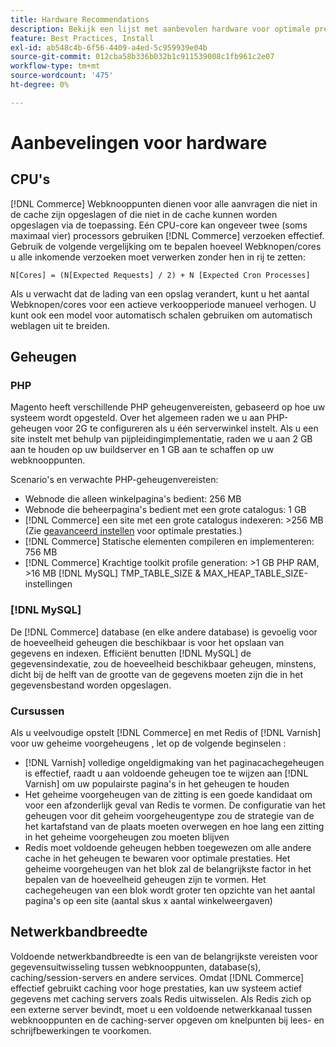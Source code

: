 ```yaml
---
title: Hardware Recommendations
description: Bekijk een lijst met aanbevolen hardware voor optimale prestaties van Adobe Commerce- en Magento Open Source-implementaties.
feature: Best Practices, Install
exl-id: ab548c4b-6f56-4409-a4ed-5c959939e04b
source-git-commit: 012cba58b336b032b1c911539008c1fb961c2e07
workflow-type: tm+mt
source-wordcount: '475'
ht-degree: 0%

---
```


# Aanbevelingen voor hardware

## CPU&#39;s

[!DNL Commerce] Webknooppunten dienen voor alle aanvragen die niet in de cache zijn opgeslagen of die niet in de cache kunnen worden opgeslagen via de toepassing. Eén CPU-core kan ongeveer twee (soms maximaal vier) processors gebruiken [!DNL Commerce] verzoeken effectief. Gebruik de volgende vergelijking om te bepalen hoeveel Webknopen/cores u alle inkomende verzoeken moet verwerken zonder hen in rij te zetten:

```
N[Cores] = (N[Expected Requests] / 2) + N [Expected Cron Processes]
```

Als u verwacht dat de lading van een opslag verandert, kunt u het aantal Webknopen/cores voor een actieve verkoopperiode manueel verhogen. U kunt ook een model voor automatisch schalen gebruiken om automatisch weblagen uit te breiden.

## Geheugen

### PHP

Magento heeft verschillende PHP geheugenvereisten, gebaseerd op hoe uw systeem wordt opgesteld.  Over het algemeen raden we u aan PHP-geheugen voor 2G te configureren als u één serverwinkel instelt.  Als u een site instelt met behulp van pijpleidingimplementatie, raden we u aan 2 GB aan te houden op uw buildserver en 1 GB aan te schaffen op uw webknooppunten.

Scenario&#39;s en verwachte PHP-geheugenvereisten:

* Webnode die alleen winkelpagina&#39;s bedient: 256 MB
* Webnode die beheerpagina&#39;s bedient met een grote catalogus: 1 GB
* [!DNL Commerce] een site met een grote catalogus indexeren: >256 MB (Zie [geavanceerd instellen](../performance/advanced-setup.md) voor optimale prestaties.)
* [!DNL Commerce] Statische elementen compileren en implementeren: 756 MB
* [!DNL Commerce] Krachtige toolkit profile generation: >1 GB PHP RAM, >16 MB [!DNL MySQL] TMP_TABLE_SIZE &amp; MAX_HEAP_TABLE_SIZE-instellingen

### [!DNL MySQL]

De [!DNL Commerce] database (en elke andere database) is gevoelig voor de hoeveelheid geheugen die beschikbaar is voor het opslaan van gegevens en indexen. Efficiënt benutten [!DNL MySQL] de gegevensindexatie, zou de hoeveelheid beschikbaar geheugen, minstens, dicht bij de helft van de grootte van de gegevens moeten zijn die in het gegevensbestand worden opgeslagen.

### Cursussen

Als u veelvoudige opstelt [!DNL Commerce] en met Redis of [!DNL Varnish] voor uw geheime voorgeheugens , let op de volgende beginselen :

* [!DNL Varnish] volledige ongeldigmaking van het paginacachegeheugen is effectief, raadt u aan voldoende geheugen toe te wijzen aan [!DNL Varnish] om uw populairste pagina&#39;s in het geheugen te houden
* Het geheime voorgeheugen van de zitting is een goede kandidaat om voor een afzonderlijk geval van Redis te vormen.  De configuratie van het geheugen voor dit geheim voorgeheugentype zou de strategie van de het kartafstand van de plaats moeten overwegen en hoe lang een zitting in het geheime voorgeheugen zou moeten blijven
* Redis moet voldoende geheugen hebben toegewezen om alle andere cache in het geheugen te bewaren voor optimale prestaties.  Het geheime voorgeheugen van het blok zal de belangrijkste factor in het bepalen van de hoeveelheid geheugen zijn te vormen.  Het cachegeheugen van een blok wordt groter ten opzichte van het aantal pagina&#39;s op een site (aantal skus x aantal winkelweergaven)

## Netwerkbandbreedte

Voldoende netwerkbandbreedte is een van de belangrijkste vereisten voor gegevensuitwisseling tussen webknooppunten, database(s), caching/session-servers en andere services. Omdat [!DNL Commerce] effectief gebruikt caching voor hoge prestaties, kan uw systeem actief gegevens met caching servers zoals Redis uitwisselen. Als Redis zich op een externe server bevindt, moet u een voldoende netwerkkanaal tussen webknooppunten en de caching-server opgeven om knelpunten bij lees- en schrijfbewerkingen te voorkomen.
